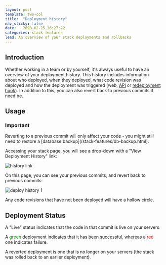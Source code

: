 ```yaml
---
layout: post
template: two-col
title:  "Deployment history"
nav_sticky: false
date:   2098-02-25 16:27:22
categories: stack-features
lead: An overview of your stack deployments and rollbacks
---
```


## Introduction
Whether working in a team or by yourself, it's always useful to have an overview of your deployment history. This history includes
information about who deployed, when they deployed, what code revision was deployed and how the deployment was triggered (web, [API](/api/) or [redeployment hook](/stack-features/redeployment-hook.html)). In addition to this, you can also revert
back to previous commits if need be.

## Usage
<div class="notice">
    <h3>Important</h3>
    <p>Reverting to a previous commit will only affect your code - you might still need to restore a [database backup](/stack-features/db-backup.html).</p>
</div>

Accessing your stack page, you will see a drop-down with a "View Deployment History" link:

![history link](http://cdn.cloud66.com.s3.amazonaws.com/images/help/history_link.png)

On this page, you can see your previous commits, and revert back to previous commits:

![deploy history 1](http://cdn.cloud66.com.s3.amazonaws.com/images/help/deploy_history_1.png)

Any code revisions that have not been deployed will have a hollow circle.

## Deployment Status
A "Live" status indicates that the code in that commit is live on your servers.

A <font color="green">green</font> deployment indicates that it has been successful, whereas a <font color="red">red</font> one indicates failure.

A reverted deployment is one that is no longer on your servers (the stack was rolled back to an earlier deployment).